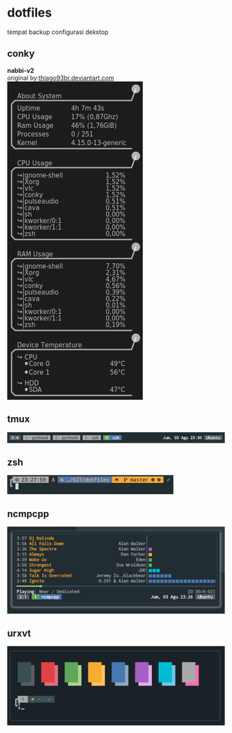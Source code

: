 # dotfiles
tempat backup configurasi dekstop

## conky
**nabbi-v2**  
original by:[thiago93br.deviantart.com](https://thiago93br.deviantart.com/art/Nabbi-conky-theme-edits-679737150)   
![alt text](https://raw.githubusercontent.com/nabil48/dotfiles/master/conky/Nabbi-v2/nabbi-v2%20preview.png "nabbi-v2")
## tmux
![alt text](https://raw.githubusercontent.com/nabil48/dotfiles/master/tmux/tmux%20preview.png "tmux")
## zsh
![alt text](https://raw.githubusercontent.com/nabil48/dotfiles/master/zsh/zsh%20preview.png "oh-my-zsh")
## ncmpcpp
![alt text](https://raw.githubusercontent.com/nabil48/dotfiles/master/ncmpcpp/ncmpcpp%20preview.png "ncmcpp")
## urxvt
![alt text](https://raw.githubusercontent.com/nabil48/dotfiles/master/urxvt/urxvt%20preview.png "urxvt")